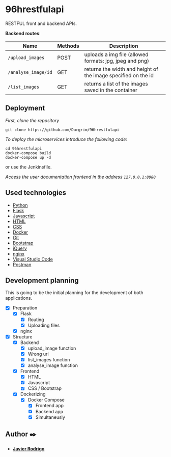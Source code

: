 ﻿# 96hrestfulapi

RESTFUL front and backend APIs.

**Backend routes**:

| Name | Methods | Description |
| ---- | ---- | ----------- |
| `/upload_images` | POST | uploads a img file (allowed formats: jpg, jpeg and png) |
| `/analyse_image/id` | GET | returns the width and height of the image specified on the id |
| `/list_images` | GET | returns a list of the images saved in the container |

## Deployment

_First, clone the repository_

```
git clone https://github.com/Durgrim/96hrestfulapi
```
_To deploy the microservices introduce the following code:_

```
cd 96hrestfulapi
docker-compose build
docker-compose up -d
```
or use the Jenkinsfile.

_Access the user documentation frontend in the address `127.0.0.1:8080`_

## Used technologies

* [Python](https://www.python.org)
* [Flask](https://flask.palletsprojects.com/en/2.2.x/) 
* [Javascript](https://www.javascript.com)
* [HTML](https://html.spec.whatwg.org)
* [CSS](https://www.w3.org/TR/CSS/#css)
* [Docker](https://www.docker.com)
* [Git](https://git-scm.com)
* [Bootstrap](https://getbootstrap.com)
* [jQuery](https://jquery.com/)
* [nginx](https://www.nginx.com/)
* [Visual Studio Code](https://code.visualstudio.com)
* [Postman](https://www.postman.com)

## Development planning
This is going to be the initial planning for the development of both applications.

- [X] Preparation
  - [X] Flask
    - [x] Routing
    - [X] Uploading files
  - [X] nginx
- [X] Structure
  - [X] Backend
    - [X] upload_image function
    - [X] Wrong url
    - [X] list_images function
    - [X] analyse_image function
  - [X] Frontend
    - [X] HTML 
    - [X] Javascript
    - [X] CSS / Bootstrap
  - [X] Dockerizing
    - [X] Docker Compose
      - [X] Frontend app
      - [X] Backend app
      - [X] Simultaneusly

## Author ✒️

- [**Javier Rodrigo**](https://github.com/durgrim)
